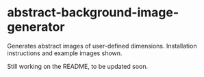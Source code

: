 # abstract-background-image-generator
Generates abstract images of user-defined dimensions. Installation instructions and example images shown.

Still working on the README, to be updated soon.
